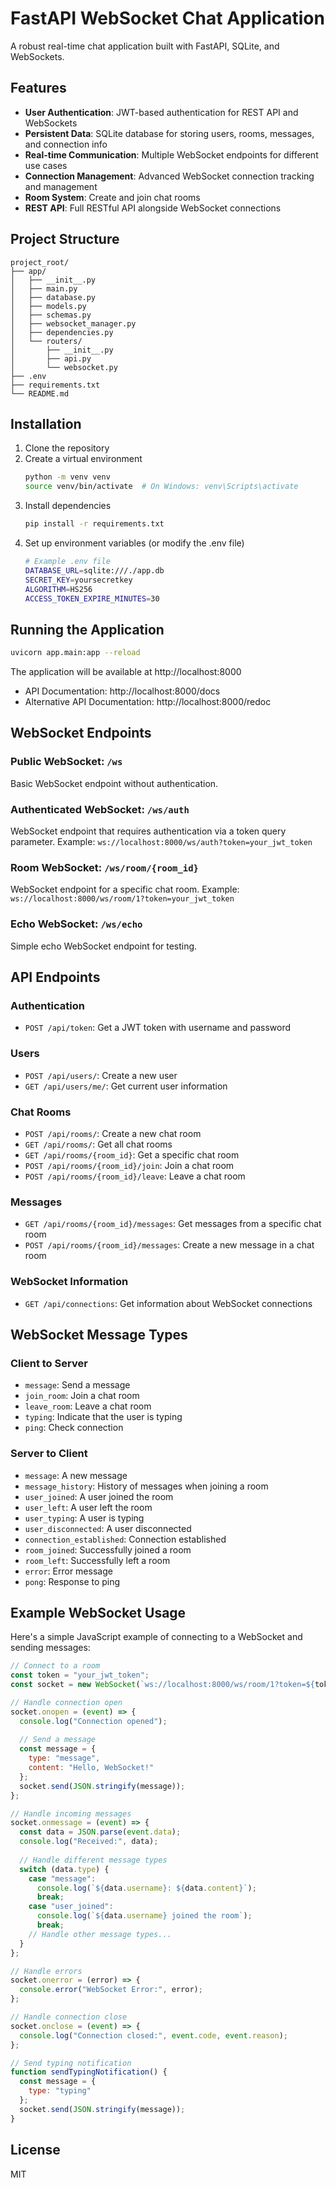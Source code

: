 # FastAPI WebSocket Chat Application

A robust real-time chat application built with FastAPI, SQLite, and WebSockets.

## Features

- **User Authentication**: JWT-based authentication for REST API and WebSockets
- **Persistent Data**: SQLite database for storing users, rooms, messages, and connection info
- **Real-time Communication**: Multiple WebSocket endpoints for different use cases
- **Connection Management**: Advanced WebSocket connection tracking and management
- **Room System**: Create and join chat rooms
- **REST API**: Full RESTful API alongside WebSocket connections

## Project Structure

```
project_root/
├── app/
│   ├── __init__.py
│   ├── main.py
│   ├── database.py
│   ├── models.py
│   ├── schemas.py
│   ├── websocket_manager.py
│   ├── dependencies.py
│   └── routers/
│       ├── __init__.py
│       ├── api.py
│       └── websocket.py
├── .env
├── requirements.txt
└── README.md
```

## Installation

1. Clone the repository
2. Create a virtual environment
   ```bash
   python -m venv venv
   source venv/bin/activate  # On Windows: venv\Scripts\activate
   ```
3. Install dependencies
   ```bash
   pip install -r requirements.txt
   ```
4. Set up environment variables (or modify the .env file)
   ```bash
   # Example .env file
   DATABASE_URL=sqlite:///./app.db
   SECRET_KEY=yoursecretkey
   ALGORITHM=HS256
   ACCESS_TOKEN_EXPIRE_MINUTES=30
   ```

## Running the Application

```bash
uvicorn app.main:app --reload
```

The application will be available at http://localhost:8000

- API Documentation: http://localhost:8000/docs
- Alternative API Documentation: http://localhost:8000/redoc

## WebSocket Endpoints

### Public WebSocket: `/ws`

Basic WebSocket endpoint without authentication.

### Authenticated WebSocket: `/ws/auth`

WebSocket endpoint that requires authentication via a token query parameter.
Example: `ws://localhost:8000/ws/auth?token=your_jwt_token`

### Room WebSocket: `/ws/room/{room_id}`

WebSocket endpoint for a specific chat room.
Example: `ws://localhost:8000/ws/room/1?token=your_jwt_token`

### Echo WebSocket: `/ws/echo`

Simple echo WebSocket endpoint for testing.

## API Endpoints

### Authentication

- `POST /api/token`: Get a JWT token with username and password

### Users

- `POST /api/users/`: Create a new user
- `GET /api/users/me/`: Get current user information

### Chat Rooms

- `POST /api/rooms/`: Create a new chat room
- `GET /api/rooms/`: Get all chat rooms
- `GET /api/rooms/{room_id}`: Get a specific chat room
- `POST /api/rooms/{room_id}/join`: Join a chat room
- `POST /api/rooms/{room_id}/leave`: Leave a chat room

### Messages

- `GET /api/rooms/{room_id}/messages`: Get messages from a specific chat room
- `POST /api/rooms/{room_id}/messages`: Create a new message in a chat room

### WebSocket Information

- `GET /api/connections`: Get information about WebSocket connections

## WebSocket Message Types

### Client to Server

- `message`: Send a message
- `join_room`: Join a chat room
- `leave_room`: Leave a chat room
- `typing`: Indicate that the user is typing
- `ping`: Check connection

### Server to Client

- `message`: A new message
- `message_history`: History of messages when joining a room
- `user_joined`: A user joined the room
- `user_left`: A user left the room
- `user_typing`: A user is typing
- `user_disconnected`: A user disconnected
- `connection_established`: Connection established
- `room_joined`: Successfully joined a room
- `room_left`: Successfully left a room
- `error`: Error message
- `pong`: Response to ping

## Example WebSocket Usage

Here's a simple JavaScript example of connecting to a WebSocket and sending messages:

```javascript
// Connect to a room
const token = "your_jwt_token";
const socket = new WebSocket(`ws://localhost:8000/ws/room/1?token=${token}`);

// Handle connection open
socket.onopen = (event) => {
  console.log("Connection opened");
  
  // Send a message
  const message = {
    type: "message",
    content: "Hello, WebSocket!"
  };
  socket.send(JSON.stringify(message));
};

// Handle incoming messages
socket.onmessage = (event) => {
  const data = JSON.parse(event.data);
  console.log("Received:", data);
  
  // Handle different message types
  switch (data.type) {
    case "message":
      console.log(`${data.username}: ${data.content}`);
      break;
    case "user_joined":
      console.log(`${data.username} joined the room`);
      break;
    // Handle other message types...
  }
};

// Handle errors
socket.onerror = (error) => {
  console.error("WebSocket Error:", error);
};

// Handle connection close
socket.onclose = (event) => {
  console.log("Connection closed:", event.code, event.reason);
};

// Send typing notification
function sendTypingNotification() {
  const message = {
    type: "typing"
  };
  socket.send(JSON.stringify(message));
}
```

## License

MIT